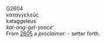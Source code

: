 <body>
  <p>G2604<br>  καταγγελεύς  <br> kataggeleus  <br><i>kat-ang-gel-yooce‘ </i><br>From <a href="g2605.htm">2605</a>  a <i>proclaimer:</i> - setter forth.<br></p>
 </body>